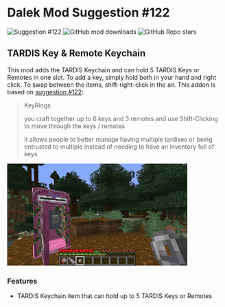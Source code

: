 # Dalek Mod Suggestion #122

![Suggestion #122](https://img.shields.io/badge/suggestion-122-blue)
![GitHub mod downloads](https://img.shields.io/github/downloads/bug1312/dm_suggestion_mods/v1.0.0%2B122/total?label=downloads)
![GitHub Repo stars](https://img.shields.io/github/stars/bug1312/dm_suggestion_mods)

## TARDIS Key & Remote Keychain

This mod adds the TARDIS Keychain and can hold 5 TARDIS Keys or Remotes in one slot. To add a key, simply hold both in your hand and right click. To swap between the items, shift-right-click in the air. This addon is based on [suggestion #122](https://discord.com/channels/217396856550981633/273107511400464384/929689703639285830):
> KeyRings
>
> you craft together up to 6 keys and 3 remotes and use Shift-Clicking to move through the keys / remotes
>
> it allows people to better manage having multiple tardises or being entrusted to multiple instead of needing to have an inventory full of keys

![A player using the keychain](.images/demonstration.gif)

### Features

- TARDIS Keychain item that can hold up to 5 TARDIS Keys or Remotes